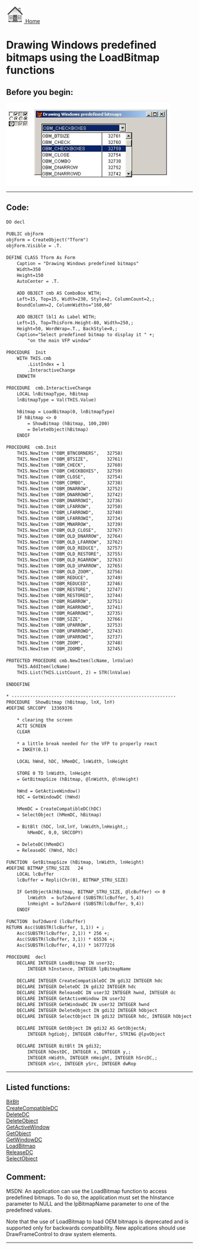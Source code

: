 [<img src="../images/home.png"> Home ](https://github.com/VFPX/Win32API)  

# Drawing Windows predefined bitmaps using the LoadBitmap functions

## Before you begin:
![](../images/winbmps.jpg)  
  
***  


## Code:
```foxpro  
DO decl

PUBLIC objForm
objForm = CreateObject("Tform")
objForm.Visible = .T.

DEFINE CLASS Tform As Form
	Caption = "Drawing Windows predefined bitmaps"
	Width=350
	Height=150
	AutoCenter = .T.

	ADD OBJECT cmb AS ComboBox WITH;
	Left=15, Top=15, Width=230, Style=2, ColumnCount=2,;
	BoundColumn=2, ColumnWidths="160,60"
	
	ADD OBJECT lbl1 As Label WITH;
	Left=15, Top=ThisForm.Height-80, Width=250,;
	Height=50, WordWrap=.T., BackStyle=0,;
	Caption="Select predefined bitmap to display it " +;
		"on the main VFP window"

PROCEDURE  Init
	WITH THIS.cmb
		.ListIndex = 1
		.InteractiveChange
	ENDWITH

PROCEDURE  cmb.InteractiveChange
	LOCAL lnBitmapType, hBitmap
	lnBitmapType = Val(THIS.Value)

	hBitmap = LoadBitmap(0, lnBitmapType)
	IF hBitmap <> 0
		= ShowBitmap (hBitmap, 100,200)
		= DeleteObject(hBitmap)
	ENDIF

PROCEDURE  cmb.Init
	THIS.NewItem ("OBM_BTNCORNERS",   32758)
	THIS.NewItem ("OBM_BTSIZE",       32761)
	THIS.NewItem ("OBM_CHECK",        32760)
	THIS.NewItem ("OBM_CHECKBOXES",   32759)
	THIS.NewItem ("OBM_CLOSE",        32754)
	THIS.NewItem ("OBM_COMBO",        32738)
	THIS.NewItem ("OBM_DNARROW",      32752)
	THIS.NewItem ("OBM_DNARROWD",     32742)
	THIS.NewItem ("OBM_DNARROWI",     32736)
	THIS.NewItem ("OBM_LFARROW",      32750)
	THIS.NewItem ("OBM_LFARROWD",     32740)
	THIS.NewItem ("OBM_LFARROWI",     32734)
	THIS.NewItem ("OBM_MNARROW",      32739)
	THIS.NewItem ("OBM_OLD_CLOSE",    32767)
	THIS.NewItem ("OBM_OLD_DNARROW",  32764)
	THIS.NewItem ("OBM_OLD_LFARROW",  32762)
	THIS.NewItem ("OBM_OLD_REDUCE",   32757)
	THIS.NewItem ("OBM_OLD_RESTORE",  32755)
	THIS.NewItem ("OBM_OLD_RGARROW",  32763)
	THIS.NewItem ("OBM_OLD_UPARROW",  32765)
	THIS.NewItem ("OBM_OLD_ZOOM",     32756)
	THIS.NewItem ("OBM_REDUCE",       32749)
	THIS.NewItem ("OBM_REDUCED",      32746)
	THIS.NewItem ("OBM_RESTORE",      32747)
	THIS.NewItem ("OBM_RESTORED",     32744)
	THIS.NewItem ("OBM_RGARROW",      32751)
	THIS.NewItem ("OBM_RGARROWD",     32741)
	THIS.NewItem ("OBM_RGARROWI",     32735)
	THIS.NewItem ("OBM_SIZE",         32766)
	THIS.NewItem ("OBM_UPARROW",      32753)
	THIS.NewItem ("OBM_UPARROWD",     32743)
	THIS.NewItem ("OBM_UPARROWI",     32737)
	THIS.NewItem ("OBM_ZOOM",         32748)
	THIS.NewItem ("OBM_ZOOMD",        32745)

PROTECTED PROCEDURE cmb.NewItem(lcName, lnValue)
	THIS.AddItem(lcName)
	THIS.List(THIS.ListCount, 2) = STR(lnValue)

ENDDEFINE

* --------------------------------------------------------------
PROCEDURE  ShowBitmap (hBitmap, lnX, lnY)
#DEFINE SRCCOPY  13369376

	* clearing the screen
	ACTI SCREEN
	CLEAR

	* a little break needed for the VFP to properly react
	= INKEY(0.1)

	LOCAL hWnd, hDC, hMemDC, lnWidth, lnHeight

	STORE 0 TO lnWidth, lnHeight
	= GetBitmapSize (hBitmap, @lnWidth, @lnHeight)

	hWnd = GetActiveWindow()
	hDC = GetWindowDC (hWnd)
	
	hMemDC = CreateCompatibleDC(hDC)
	= SelectObject (hMemDC, hBitmap)

	= BitBlt (hDC, lnX,lnY, lnWidth,lnHeight,;
		hMemDC, 0,0, SRCCOPY)

	= DeleteDC(hMemDC)
	= ReleaseDC (hWnd, hDc)

FUNCTION  GetBitmapSize (hBitmap, lnWidth, lnHeight)
#DEFINE BITMAP_STRU_SIZE   24
	LOCAL lcBuffer
	lcBuffer = Repli(Chr(0), BITMAP_STRU_SIZE)

	IF GetObjectA(hBitmap, BITMAP_STRU_SIZE, @lcBuffer) <> 0
		lnWidth  = buf2dword (SUBSTR(lcBuffer, 5,4))
		lnHeight = buf2dword (SUBSTR(lcBuffer, 9,4))
   	ENDIF

FUNCTION  buf2dword (lcBuffer)
RETURN Asc(SUBSTR(lcBuffer, 1,1)) + ;
	Asc(SUBSTR(lcBuffer, 2,1)) * 256 +;
	Asc(SUBSTR(lcBuffer, 3,1)) * 65536 +;
	Asc(SUBSTR(lcBuffer, 4,1)) * 16777216

PROCEDURE  decl
	DECLARE INTEGER LoadBitmap IN user32;
		INTEGER hInstance, INTEGER lpBitmapName

	DECLARE INTEGER CreateCompatibleDC IN gdi32 INTEGER hdc
	DECLARE INTEGER DeleteDC IN gdi32 INTEGER hdc
	DECLARE INTEGER ReleaseDC IN user32 INTEGER hwnd, INTEGER dc
	DECLARE INTEGER GetActiveWindow IN user32
	DECLARE INTEGER GetWindowDC IN user32 INTEGER hwnd
	DECLARE INTEGER DeleteObject IN gdi32 INTEGER hObject
	DECLARE INTEGER SelectObject IN gdi32 INTEGER hdc, INTEGER hObject

	DECLARE INTEGER GetObject IN gdi32 AS GetObjectA;
		INTEGER hgdiobj, INTEGER cbBuffer, STRING @lpvObject

	DECLARE INTEGER BitBlt IN gdi32;
		INTEGER hDestDC, INTEGER x, INTEGER y,;
		INTEGER nWidth, INTEGER nHeight, INTEGER hSrcDC,;
		INTEGER xSrc, INTEGER ySrc, INTEGER dwRop  
```  
***  


## Listed functions:
[BitBlt](../libraries/gdi32/BitBlt.md)  
[CreateCompatibleDC](../libraries/gdi32/CreateCompatibleDC.md)  
[DeleteDC](../libraries/gdi32/DeleteDC.md)  
[DeleteObject](../libraries/gdi32/DeleteObject.md)  
[GetActiveWindow](../libraries/user32/GetActiveWindow.md)  
[GetObject](../libraries/gdi32/GetObject.md)  
[GetWindowDC](../libraries/user32/GetWindowDC.md)  
[LoadBitmap](../libraries/user32/LoadBitmap.md)  
[ReleaseDC](../libraries/user32/ReleaseDC.md)  
[SelectObject](../libraries/gdi32/SelectObject.md)  

## Comment:
MSDN: An application can use the LoadBitmap function to access predefined bitmaps. To do so, the application must set the hInstance parameter to NULL and the lpBitmapName parameter to one of the predefined values.   
  
Note that the use of LoadBitmap to load OEM bitmaps is deprecated and is supported only for backwards compatibility. New applications should use DrawFrameControl to draw system elements.  
  
***  

